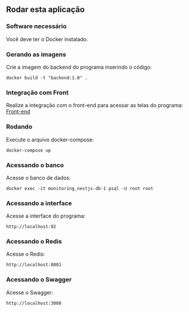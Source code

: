 ## Rodar esta aplicação

### Software necessário

Você deve ter o Docker instalado.

### Gerando as imagens

Crie a imagem do backend do programa inserindo o código:
```
docker build -t "backend:1.0" .
```

### Integração com Front

Realize a integração com o front-end para acessar as telas do programa: [Front-end](https://github.com/joaovictorramos/Monitoring_ReactJs)

### Rodando

Execute o arquivo docker-compose:
```
docker-compose up
```

### Acessando o banco

Acesse o banco de dados:
```
docker exec -it monitoring_nestjs-db-1 psql -U root root
```

### Acessando a interface

Acesse a interface do programa:
```
http://localhost:82
```

### Acessando o Redis

Acesse o Redis:
```
http://localhost:8001
```

### Acessando o Swagger

Acesse o Swagger:
```
http://localhost:3000
```